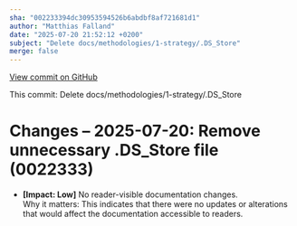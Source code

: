 ```yaml
---
sha: "002233394dc30953594526b6abdbf8af721681d1"
author: "Matthias Falland"
date: "2025-07-20 21:52:12 +0200"
subject: "Delete docs/methodologies/1-strategy/.DS_Store"
merge: false
---
```


[View commit on GitHub](https://github.com/TheTrustedAdvisor/FabricAdoptionFramework/commit/002233394dc30953594526b6abdbf8af721681d1)

This commit: Delete docs/methodologies/1-strategy/.DS_Store

# Changes – 2025-07-20: Remove unnecessary .DS_Store file (0022333)

- **[Impact: Low]** No reader-visible documentation changes.  
Why it matters: This indicates that there were no updates or alterations that would affect the documentation accessible to readers.
